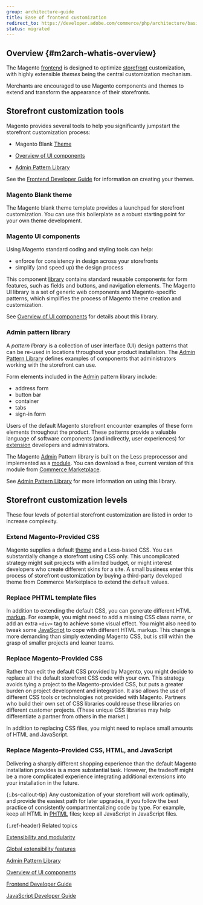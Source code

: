 ```yaml
---
group: architecture-guide
title: Ease of frontend customization
redirect_to: https://developer.adobe.com/commerce/php/architecture/basics/frontend-customization/
status: migrated
---
```


## Overview {#m2arch-whatis-overview}

The Magento [frontend](https://glossary.magento.com/frontend) is designed to optimize [storefront](https://glossary.magento.com/storefront) customization, with highly extensible *themes* being the central customization mechanism.

Merchants are encouraged to use Magento components and themes to extend and transform the appearance of their storefronts.

## Storefront customization tools

Magento provides several tools to help you significantly jumpstart the storefront customization process:

*  Magento Blank [Theme](https://glossary.magento.com/theme)

*  [Overview of UI components][]

*  [Admin Pattern Library][]

See the [Frontend Developer Guide][] for information on creating your themes.

### Magento Blank theme

The Magento blank theme template provides a launchpad for storefront customization. You can use this boilerplate as a robust starting point for your own theme development.

### Magento UI components

Using Magento standard coding and styling tools can help:

*  enforce for consistency in design across your storefronts
*  simplify (and speed up) the design process

This component [library](https://glossary.magento.com/library) contains standard reusable components for form features, such as fields and buttons, and navigation elements. The Magento UI library is a set of generic web components and Magento-specific patterns, which simplifies the process of Magento theme creation and customization.

See [Overview of UI components][] for details about this library.

### Admin pattern library

A *pattern library* is a collection of user interface (UI) design patterns that can be re-used in locations throughout your product installation. The [Admin Pattern Library][] defines examples of components that administrators working with the storefront can use.

Form elements included in the [Admin](https://glossary.magento.com/magento-admin) pattern library include:

*  address form
*  button bar
*  container
*  tabs
*  sign-in form

Users of the default Magento storefront encounter examples of these form elements throughout the product. These patterns provide a valuable language of software components (and indirectly, user experiences) for [extension](https://glossary.magento.com/extension) developers and administrators.

The Magento [Admin](https://glossary.magento.com/admin) Pattern library is built on the Less preprocessor and implemented as a [module](https://glossary.magento.com/module). You can download a free, current version of this module from [Commerce Marketplace](https://marketplace.magento.com/).

See [Admin Pattern Library][] for more information on using this library.

## Storefront customization levels

These four levels of potential storefront customization are listed in order to increase complexity.

### Extend Magento-Provided CSS

Magento supplies a default [theme](https://glossary.magento.com/theme) and a Less-based CSS. You can substantially change a storefront using CSS only. This uncomplicated strategy might suit projects with a limited budget, or might interest developers who create different skins for a site. A small business enter this process of storefront customization by buying a third-party developed theme from Commerce Marketplace to extend the default values.

### Replace PHTML template files

In addition to extending the default CSS, you can generate different HTML [markup](https://glossary.magento.com/markup). For example, you might need to add a missing CSS class name, or add an extra `<div>` tag to achieve some visual effect. You might also need to tweak some [JavaScript](https://glossary.magento.com/javascript/) to cope with different HTML markup. This change is more demanding than simply extending Magento CSS, but is still within the grasp of smaller projects and leaner teams.

### Replace Magento-Provided CSS

Rather than edit the default CSS provided by Magento, you might decide to replace all the default storefront CSS code with your own. This strategy avoids tying a project to the Magento-provided CSS, but puts a greater burden on project development and integration. It also allows the use of different CSS tools or technologies not provided with Magento. Partners who build their own set of CSS libraries could reuse these libraries on different customer projects. (These unique CSS libraries may help differentiate a partner from others in the market.)

In addition to replacing CSS files, you might need to replace small amounts of HTML and JavaScript.

### Replace Magento-Provided CSS, HTML, and JavaScript

Delivering a sharply different shopping experience than the default Magento installation provides is a more substantial task. However, the tradeoff might be a more complicated experience integrating additional extensions into your installation in the future.

{:.bs-callout-tip}
 Any customization of your storefront will work optimally, and provide the easiest path for later upgrades, if you follow the best practice of consistently compartmentalizing code by type. For example, keep all HTML in [PHTML](https://glossary.magento.com/phtml) files; keep all JavaScript in JavaScript files.

{:.ref-header}
Related topics

[Extensibility and modularity][]

[Global extensibility features][]

[Admin Pattern Library][]

[Overview of UI components][]

[Frontend Developer Guide][]

[JavaScript Developer Guide][]

<!-- Link Definitions -->

[Extensibility and modularity]:{{page.baseurl}}/architecture/extensibility.html
[Global extensibility features]: {{page.baseurl}}/architecture/global_extensibility_features.html
[Admin Pattern Library]: {{page.baseurl}}/pattern-library/bk-pattern.html
[Overview of UI components]: {{page.baseurl}}/ui_comp_guide/bk-ui_comps.html
[Frontend Developer Guide]: {{page.baseurl}}/frontend-dev-guide/bk-frontend-dev-guide.html
[JavaScript Developer Guide]: {{page.baseurl}}/javascript-dev-guide/bk-javascript-dev-guide.html
[Commerce Marketplace]: https://marketplace.magento.com/
